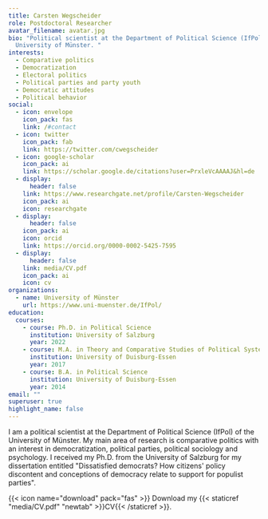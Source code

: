 ```yaml
---
title: Carsten Wegscheider
role: Postdoctoral Researcher
avatar_filename: avatar.jpg
bio: "Political scientist at the Department of Political Science (IfPol) of the
  University of Münster. "
interests:
  - Comparative politics
  - Democratization
  - Electoral politics
  - Political parties and party youth
  - Democratic attitudes
  - Political behavior
social:
  - icon: envelope
    icon_pack: fas
    link: /#contact
  - icon: twitter
    icon_pack: fab
    link: https://twitter.com/cwegscheider
  - icon: google-scholar
    icon_pack: ai
    link: https://scholar.google.de/citations?user=PrxleVcAAAAJ&hl=de
  - display:
      header: false
    link: https://www.researchgate.net/profile/Carsten-Wegscheider
    icon_pack: ai
    icon: researchgate
  - display:
      header: false
    icon_pack: ai
    icon: orcid
    link: https://orcid.org/0000-0002-5425-7595
  - display:
      header: false
    link: media/CV.pdf
    icon_pack: ai
    icon: cv
organizations:
  - name: University of Münster
    url: https://www.uni-muenster.de/IfPol/
education:
  courses:
    - course: Ph.D. in Political Science
      institution: University of Salzburg
      year: 2022
    - course: M.A. in Theory and Comparative Studies of Political Systems in Transition
      institution: University of Duisburg-Essen
      year: 2017
    - course: B.A. in Political Science
      institution: University of Duisburg-Essen
      year: 2014
email: ""
superuser: true
highlight_name: false
---
```

I am a political scientist at the Department of Political Science (IfPol) of the University of Münster. My main area of research is comparative politics with an interest in democratization, political parties, political sociology and psychology. I received my Ph.D. from the University of Salzburg for my dissertation entitled "Dissatisfied democrats? How citizens' policy discontent and conceptions of democracy relate to support for populist parties".

{{< icon name="download" pack="fas" >}} Download my {{< staticref "media/CV.pdf" "newtab" >}}CV{{< /staticref >}}.